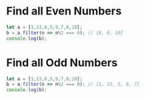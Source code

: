 # Find all Even Numbers

```js
let a = [1,13,6,5,9,7,8,10];
b = a.filter(n => n%2 === 0); // [6, 8, 10]
console.log(b);
```

# Find all Odd Numbers

```js
let a = [1,13,6,5,9,7,8,10];
b = a.filter(n => n%2 === 0); // [1, 13, 5, 9, 7]
console.log(b);
```
